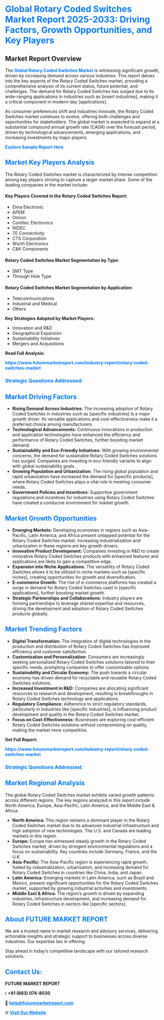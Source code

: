 <h1 style="color: #007BFF;">Global Rotary Coded Switches Market Report 2025-2033: Driving Factors, Growth Opportunities, and Key Players</h1>

<section id="overview">
<h2>Market Report Overview</h2>
<p>The <a href="https://www.futuremarketreport.com/industry-report/rotary-coded-switches-market" style="color: #007BFF; text-decoration: none;"><strong>Global Rotary Coded Switches Market</strong></a> is witnessing significant growth, driven by increasing demand across various industries. This report delves into the key aspects of the Rotary Coded Switches market, providing a comprehensive analysis of its current status, future potential, and challenges. The demand for Rotary Coded Switches has surged due to its wide-ranging applications in industries such as [insert industries], making it a critical component in modern-day [applications].</p>
<p>As consumer preferences shift and industries innovate, the Rotary Coded Switches market continues to evolve, offering both challenges and opportunities for stakeholders. The global market is expected to expand at a substantial compound annual growth rate (CAGR) over the forecast period, driven by technological advancements, emerging applications, and increasing investments by major players.</p>
</section>

<section id="overview">
<p><a href="https://www.futuremarketreport.com/request-sample/reportId=59138" style="color: #007BFF; text-decoration: none;"><strong>Explore Sample Report Here</strong></a></p>
</section>

<section id="key-players">
<h2 style="color: #007BFF;">Market Key Players Analysis</h2>
<p>The Rotary Coded Switches market is characterized by intense competition among key players striving to capture a larger market share. Some of the leading companies in the market include:</p>
<h4>Key Players Covered in the Rotary Coded Switches Report:</h4>
<ul><li>Elma Electronic</li><li>APEM</li><li>Omron</li><li>Contitec Electronics</li><li>NIDEC</li><li>TE Connectivity</li><li>CTS Corporation</li><li>Wurth Electronics</li><li>C&amp;K Components</li></ul>
<h4>Rotary Coded Switches Market Segmentation by Type:</h4>
<ul><li>SMT Type</li><li>Through Hole Type</li></ul>

<h4>Rotary Coded Switches Market Segmentation by Application:</h4>
<ul><li>Telecommunications</li><li>Industrial and Medical</li><li>Others</li></ul>
<p><strong>Key Strategies Adopted by Market Players:</strong></p>
<ul>
<li>Innovation and R&D</li>
<li>Geographical Expansion</li>
<li>Sustainability Initiatives</li>
<li>Mergers and Acquisitions</li>
</ul>
</section>

<section>
<p><strong>Read Full Analysis: </strong></p><a href="https://www.futuremarketreport.com/industry-report/rotary-coded-switches-market" style="color: #007BFF; text-decoration: none;"><strong>https://www.futuremarketreport.com/industry-report/rotary-coded-switches-market</strong></a>
<h3 style="color: #007BFF;">Strategic Questions Addressed:</h3>
</section>

<section id="driving-factors">
<h2 style="color: #007BFF;">Market Driving Factors</h2>
<ul>
<li><strong>Rising Demand Across Industries:</strong> The increasing adoption of Rotary Coded Switches in industries such as [specific industries] is a major growth driver. Its versatile applications and cost-effectiveness make it a preferred choice among manufacturers.</li>
<li><strong>Technological Advancements:</strong> Continuous innovations in production and application technologies have enhanced the efficiency and performance of Rotary Coded Switches, further boosting market demand.</li>
<li><strong>Sustainability and Eco-Friendly Initiatives:</strong> With growing environmental concerns, the demand for sustainable Rotary Coded Switches solutions has surged. Companies are investing in eco-friendly variants to align with global sustainability goals.</li>
<li><strong>Growing Population and Urbanization:</strong> The rising global population and rapid urbanization have increased the demand for [specific products], where Rotary Coded Switches plays a vital role in meeting consumer needs.</li>
<li><strong>Government Policies and Incentives:</strong> Supportive government regulations and incentives for industries using Rotary Coded Switches have created a conducive environment for market growth.</li>
</ul>
</section>

<section id="growth-opportunities">
<h2 style="color: #007BFF;">Market Growth Opportunities</h2>
<ul>
<li><strong>Emerging Markets:</strong> Developing economies in regions such as Asia-Pacific, Latin America, and Africa present untapped potential for the Rotary Coded Switches market. Increasing industrialization and urbanization in these regions are key growth drivers.</li>
<li><strong>Innovative Product Development:</strong> Companies investing in R&D to create innovative Rotary Coded Switches products with enhanced features and applications are likely to gain a competitive edge.</li>
<li><strong>Expansion into Niche Applications:</strong> The versatility of Rotary Coded Switches allows it to be utilized in niche markets such as [specific niches], creating opportunities for growth and diversification.</li>
<li><strong>E-commerce Growth:</strong> The rise of e-commerce platforms has created a surge in demand for Rotary Coded Switches used in [specific applications], further boosting market growth.</li>
<li><strong>Strategic Partnerships and Collaborations:</strong> Industry players are forming partnerships to leverage shared expertise and resources, driving the development and adoption of Rotary Coded Switches products globally.</li>
</ul>
</section>

<section id="trending-factors">
<h2 style="color: #007BFF;">Market Trending Factors</h2>
<ul>
<li><strong>Digital Transformation:</strong> The integration of digital technologies in the production and distribution of Rotary Coded Switches has improved efficiency and customer satisfaction.</li>
<li><strong>Customization and Personalization:</strong> Consumers are increasingly seeking personalized Rotary Coded Switches solutions tailored to their specific needs, prompting companies to offer customizable options.</li>
<li><strong>Sustainability and Circular Economy:</strong> The push towards a circular economy has driven demand for recyclable and reusable Rotary Coded Switches solutions.</li>
<li><strong>Increased Investment in R&D:</strong> Companies are allocating significant resources to research and development, resulting in breakthroughs in Rotary Coded Switches technology and applications.</li>
<li><strong>Regulatory Compliance:</strong> Adherence to strict regulatory standards, particularly in industries like [specific industries], is influencing product development and quality in the Rotary Coded Switches market.</li>
<li><strong>Focus on Cost-Effectiveness:</strong> Businesses are exploring cost-efficient Rotary Coded Switches solutions without compromising on quality, making the market more competitive.</li>
</ul>
</section>

<section>
<p><strong>Get Full Report: </strong></p><a href="https://www.futuremarketreport.com/industry-report/rotary-coded-switches-market" style="color: #007BFF; text-decoration: none;"><strong>https://www.futuremarketreport.com/industry-report/rotary-coded-switches-market</strong></a>
<h3 style="color: #007BFF;">Strategic Questions Addressed:</h3>
</section>


<section id="regional-analysis">
<h2 style="color: #007BFF;">Market Regional Analysis</h2>
<p>The global Rotary Coded Switches market exhibits varied growth patterns across different regions. The key regions analyzed in this report include North America, Europe, Asia-Pacific, Latin America, and the Middle East & Africa:</p>
<ul>
<li><strong>North America:</strong> This region remains a dominant player in the Rotary Coded Switches market due to its advanced industrial infrastructure and high adoption of new technologies. The U.S. and Canada are leading markets in this region.</li>
<li><strong>Europe:</strong> Europe has witnessed steady growth in the Rotary Coded Switches market, driven by stringent environmental regulations and a focus on sustainability. Key countries include Germany, France, and the U.K.</li>
<li><strong>Asia-Pacific:</strong> The Asia-Pacific region is experiencing rapid growth, fueled by industrialization, urbanization, and increasing demand for Rotary Coded Switches in countries like China, India, and Japan.</li>
<li><strong>Latin America:</strong> Emerging markets in Latin America, such as Brazil and Mexico, present significant opportunities for the Rotary Coded Switches market, supported by growing industrial activities and investments.</li>
<li><strong>Middle East & Africa:</strong> The region’s growth is driven by expanding industries, infrastructure development, and increasing demand for Rotary Coded Switches in sectors like [specific sectors].</li>
</ul>
</section>

<footer>
<h2 style="color: #007BFF;">About FUTURE MARKET REPORT</h2>
<p>We are a trusted name in market research and advisory services, delivering actionable insights and strategic support to businesses across diverse industries. Our expertise lies in offering:</p>

<p>Stay ahead in today’s competitive landscape with our tailored research solutions.</p>

<h2 style="color: #007BFF;">Contact Us:</h2>
<p><strong>FUTURE MARKET REPORT</strong></p>
<p>📞 <strong>+91 (883) 074-8030</strong></p>
<p>📧 <strong><a href="mailto:help@futuremarketreport.com" style="color: #007BFF;">help@futuremarketreport.com</a></strong></p>
<p>🌐 <strong><a href="https://www.futuremarketreport.com/" style="color: #007BFF;">Visit Our Website</a></strong></p>
</footer>
